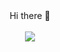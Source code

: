 <div align="center"> Hi there 👋 </div>
<br>
<div align="center"> <img src="https://github-readme-stats.vercel.app/api?username=Krekevyks&hide=contribs,prs&show_icons=true&theme=calm" />  </div>

